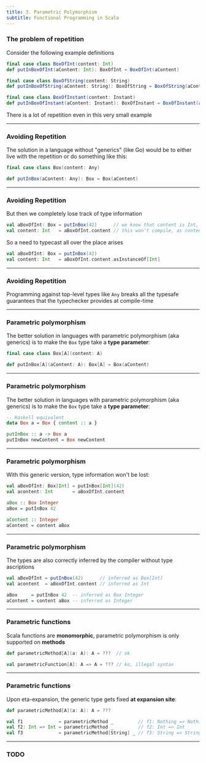 ```yaml
---
title: 3. Parametric Polymorphism
subtitle: Functional Programming in Scala
---
```


### The problem of repetition

Consider the following example definitions

```scala
final case class BoxOfInt(content: Int)
def putInBoxOfInt(aContent: Int): BoxOfInt = BoxOfInt(aContent)

final case class BoxOfString(content: String)
def putInBoxOfString(aContent: String): BoxOfString = BoxOfString(aContent)

final case class BoxOfInstant(content: Instant)
def putInBoxOfInstant(aContent: Instant): BoxOfInstant = BoxOfInstant(aContent)
```

There is a lot of repetition even in this very small example

---

### Avoiding Repetition

The solution in a language without "generics" (like Go) would be to either live
with the repetition or do something like this:

```scala
final case class Box(content: Any)

def putInBox(aContent: Any): Box = Box(aContent)
```

---

### Avoiding Repetition

But then we completely lose track of type information

```scala
val aBoxOfInt: Box = putInBox(42)      // we know that content is Int, but
val content: Int   = aBoxOfInt.content // this won't compile, as content is now Any
```

So a need to typecast all over the place arises

```scala
val aBoxOfInt: Box = putInBox(42)
val content: Int   = aBoxOfInt.content.asInstanceOf[Int]
```

---

### Avoiding Repetition

Programming against top-level types like `Any` breaks all the typesafe
guarantees that the typechecker provides at compile-time

---

### Parametric polymorphism

The better solution in languages with parametric polymorphism (aka generics) is
to make the `Box` type take a **type parameter**:

```scala
final case class Box[A](content: A)

def putInBox[A](aContent: A): Box[A] = Box(aContent)
```

---

### Parametric polymorphism

The better solution in languages with parametric polymorphism (aka generics) is
to make the `Box` type take a **type parameter**:

```haskell
-- Haskell equivalent
data Box a = Box { content :: a }

putInBox :: a -> Box a
putInBox newContent = Box newContent
```

---

### Parametric polymorphism

With this generic version, type information won't be lost:

```scala
val aBoxOfInt: Box[Int] = putInBox[Int](42)
val acontent: Int       = aBoxOfInt.content
```

```haskell
aBox :: Box Integer
aBox = putInBox 42

aContent :: Integer
aContent = content aBox
```

---

### Parametric polymorphism

The types are also correctly inferred by the compiler without type ascriptions

```scala
val aBoxOfInt = putInBox(42)      // inferred as Box[Int]
val acontent  = aBoxOfInt.content // inferred as Int
```

```haskell
aBox     = putInBox 42  -- inferred as Box Integer
aContent = content aBox -- inferred as Integer
```

---

### Parametric functions

Scala functions are **monomorphic**, parametric polymorphism is only supported
on **methods**

```scala
def parametricMethod[A](a: A): A = ???  // ok

val parametricFunction[A]: A => A = ??? // ko, illegal syntax
```

---

### Parametric functions

Upon eta-expansion, the generic type gets fixed **at expansion site**:

```scala
def parametricMethod[A](a: A): A = ???

val f1             = parametricMethod _         // f1: Nothing => Nothing
val f2: Int => Int = parametricMethod _         // f2: Int => Int
val f3             = parametricMethod[String] _ // f3: String => String
```

---

### TODO
